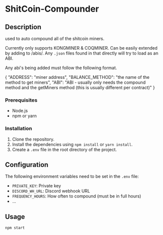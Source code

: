 # ShitCoin-Compounder

## Description

used to auto compound all of the shitcoin miners.

Currently only supports KONGMINER & COQMINER. Can be easily extended by adding to /abis/. Any `.json` files found in that directly will try to load as an ABI.

Any abi's being added must follow the following format.

{
    "ADDRESS": "miner address",
    "BALANCE_METHOD": "the name of the method to get miners",
    "ABI": "ABI - usually only needs the compound method and the getMiners method (this is usually different per contract)"
}

### Prerequisites

- Node.js
- npm or yarn

### Installation

1. Clone the repository.
2. Install the dependencies using `npm install` or `yarn install`.
3. Create a `.env` file in the root directory of the project.

## Configuration

The following environment variables need to be set in the `.env` file:

- `PRIVATE_KEY`: Private key
- `DISCORD_WH_URL`: Discord webhook URL
- `FREQUENCY_HOURS`: How often to compound (must be in full hours)
- ...

## Usage

`npm start`
